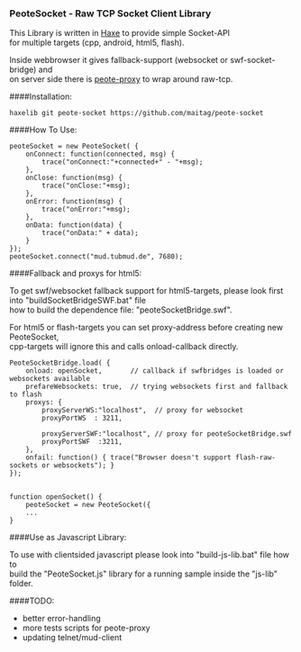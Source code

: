### PeoteSocket - Raw TCP Socket Client Library

This Library is written in [Haxe](http://haxe.org) to provide simple Socket-API  
for multiple targets (cpp, android, html5, flash). 

Inside webbrowser it gives fallback-support (websocket or swf-socket-bridge) and  
on server side there is [peote-proxy](https://github.com/maitag/peote-proxy) to wrap around raw-tcp.  

####Installation:
```
haxelib git peote-socket https://github.com/maitag/peote-socket
```


####How To Use:
```
peoteSocket = new PeoteSocket( {
	onConnect: function(connected, msg) {
		trace("onConnect:"+connected+" - "+msg);
	},
	onClose: function(msg) {
		trace("onClose:"+msg);
	},
	onError: function(msg) {
		trace("onError:"+msg);
	},
	onData: function(data) {
		trace("onData:" + data);
	}
});
peoteSocket.connect("mud.tubmud.de", 7680);
```
  

####Fallback and proxys for html5:

To get swf/websocket fallback support for html5-targets, please look first into "buildSocketBridgeSWF.bat" file  
how to build the dependence file: "peoteSocketBridge.swf".  

For html5 or flash-targets you can set proxy-address before creating new PeoteSocket,  
cpp-targets will ignore this and calls onload-callback directly.  

```
PeoteSocketBridge.load( {
	onload: openSocket,       // callback if swfbridges is loaded or websockets available
	prefareWebsockets: true,  // trying websockets first and fallback to flash
	proxys: {
		proxyServerWS:"localhost",  // proxy for websocket
		proxyPortWS  : 3211,
		
		proxyServerSWF:"localhost", // proxy for peoteSocketBridge.swf
		proxyPortSWF  :3211,
	},
	onfail: function() { trace("Browser doesn't support flash-raw-sockets or websockets"); }
});


function openSocket() { 
	peoteSocket = new PeoteSocket({
	...
}

```


####Use as Javascript Library:

To use with clientsided javascript please look into "build-js-lib.bat" file how to  
build the "PeoteSocket.js" library for a running sample inside the "js-lib" folder.  


####TODO:
- better error-handling
- more tests scripts for peote-proxy
- updating telnet/mud-client